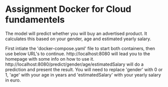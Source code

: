 # Assignment Docker for Cloud fundamentels
The model will predict whether you will buy an advertised product. It calculates this based on your gender, age and estimated yearly salary.

First intiate the 'docker-compose.yaml' file to start both containers, then use below URL's to continue.
http://localhost:8080 will lead you to the homepage with some info on how to use it.
http://localhost:8080/predict/gender/age/estimatedSalary will do a prediction and present the result. You will need to replace 'gender' with 0 or 1, 'age' with your age in years and 'estimatedSalary' with your yearly salary in euro.

